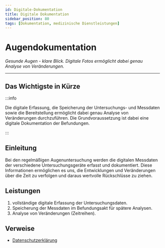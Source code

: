 ```yaml
---
id: Digitale-Dokumentation
title: Digitale Dokumentation
sidebar_position: 80
tags: [Dokumentation, medizinische Dienstleistungen]
---
```


# Augendokumentation

*Gesunde Augen - klare Blick. Digitale Fotos ermöglicht dabei genau Analyse von Veränderungen.*

****



## Das Wichtigste in Kürze

:::info

Die digitale Erfassung, die Speicherung der Untersuchungs- und Messdaten sowie die Bereitstellung ermöglicht dabei genau Analyse von Veränderungen durchzuführen. Die Grundvoraussetzung ist dabei eine digitale Dokumentation der Befundungen. 

:::



## Einleitung 

Bei den regelmäßigen Augenuntersuchung werden die digitalen Messdaten der verschiedene Untersuchungsgeräte erfasst und dokumentiert. Diese Informationen ermöglichen es uns, die Entwicklungen und Veränderungen über die Zeit zu verfolgen und daraus wertvolle Rückschlüsse zu ziehen.  



## Leistungen

1. vollständige digitale Erfassung der Untersuchungsdaten.
2. Speicherung der Messdaten im Befundungsakt für spätere Analysen.
3. Analyse von Veränderungen (Zeitreihen).



## Verweise

- [Datenschutzerklärung](/docs/Kontakt/Rechtliche-Hinweise/Datenschutz)
